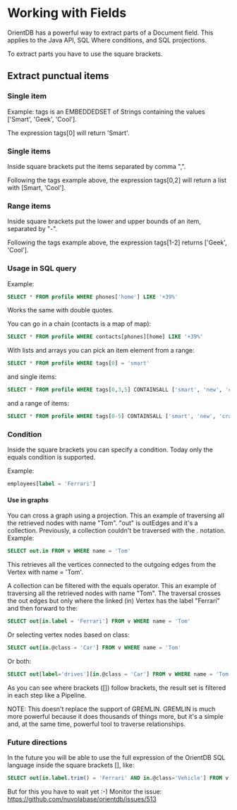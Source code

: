 # Working with Fields

OrientDB has a powerful way to extract parts of a Document field. This applies to the Java API, SQL Where conditions, and SQL projections.

To extract parts you have to use the square brackets.

## Extract punctual items

### Single item

Example: tags is an EMBEDDEDSET of Strings containing the values ['Smart', 'Geek', 'Cool'].

The expression tags[0] will return 'Smart'.

### Single items

Inside square brackets put the items separated by comma ",".

Following the tags example above, the expression tags[0,2] will return a list with [Smart, 'Cool'].

### Range items

Inside square brackets put the lower and upper bounds of an item, separated by "-".

Following the tags example above, the expression tags[1-2] returns ['Geek', 'Cool'].

### Usage in SQL query

Example:
```sql
SELECT * FROM profile WHERE phones['home'] LIKE '+39%'
```
Works the same with double quotes.

You can go in a chain (contacts is a map of map):
```sql
SELECT * FROM profile WHERE contacts[phones][home] LIKE '+39%'
```
With lists and arrays you can pick an item element from a range:
```sql
SELECT * FROM profile WHERE tags[0] = 'smart'
```
and single items:
```sql
SELECT * FROM profile WHERE tags[0,3,5] CONTAINSALL ['smart', 'new', 'crazy']
```
and a range of items:
```sql
SELECT * FROM profile WHERE tags[0-5] CONTAINSALL ['smart', 'new', 'crazy']
```

### Condition

Inside the square brackets you can specify a condition. Today only the equals condition is supported.

Example:
```sql
employees[label = 'Ferrari']
```

#### Use in graphs

You can cross a graph using a projection. This an example of traversing all the retrieved nodes with name "Tom". "out" is outEdges and it's a collection. Previously, a collection couldn't be traversed with the . notation. Example:
```sql
SELECT out.in FROM v WHERE name = 'Tom'
```
This retrieves all the vertices connected to the outgoing edges from the Vertex with name = 'Tom'.

A collection can be filtered with the equals operator. This an example of traversing all the retrieved nodes with name "Tom". The traversal crosses the out edges but only where the linked (in) Vertex has the label "Ferrari" and then forward to the:
```sql
SELECT out[in.label = 'Ferrari'] FROM v WHERE name = 'Tom'
```
Or selecting vertex nodes based on class:
```sql
SELECT out[in.@class = 'Car'] FROM v WHERE name = 'Tom'
```
Or both:
```sql
SELECT out[label='drives'][in.@class = 'Car'] FROM v WHERE name = 'Tom'
```
As you can see where brackets ([]) follow brackets, the result set is filtered in each step like a Pipeline.

NOTE: This doesn't replace the support of GREMLIN. GREMLIN is much more powerful because it does thousands of things more, but it's a simple and, at the same time, powerful tool to traverse relationships.

### Future directions

In the future you will be able to use the full expression of the OrientDB SQL language inside the square brackets [], like:
```sql
SELECT out[in.label.trim() = 'Ferrari' AND in.@class='Vehicle'] FROM v WHERE name = 'Tom'
```
But for this you have to wait yet :-) Monitor the issue: https://github.com/nuvolabase/orientdb/issues/513
